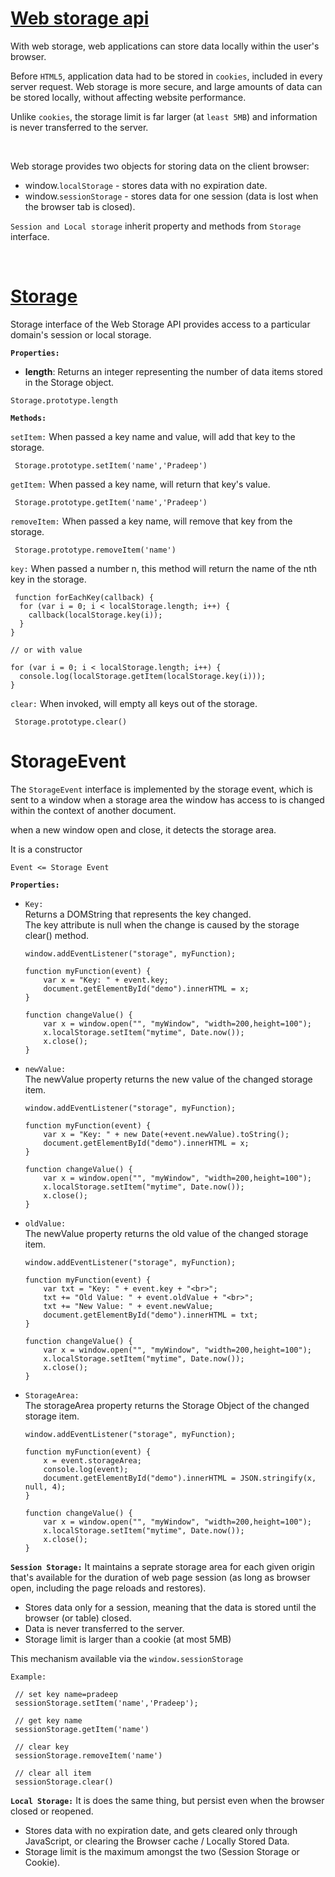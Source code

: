 # [Web storage api](#web-storage-api)
With web storage, web applications can store data locally within the user's browser.

Before `HTML5`, application data had to be stored in `cookies`, included in every server request. Web storage is more secure, and large amounts of data can be stored locally, without affecting website performance.

Unlike `cookies`, the storage limit is far larger (at `least 5MB`) and information is never transferred to the server.

<br/>

Web storage provides two objects for storing data on the client browser:
- window.`localStorage` - stores data with no expiration date.
- window.`sessionStorage` - stores data for one session (data is lost when the browser tab is closed).

`Session and Local storage` inherit property and methods from `Storage` interface.

<br/>

# [Storage](!storage)
Storage interface of the Web Storage API provides access to a particular domain's session or local storage.

**`Properties:`**
- **length**: Returns an integer representing the number of data items stored in the Storage object. 
```
Storage.prototype.length
```

**`Methods:`**

`setItem:` When passed a key name and value, will add that key to the storage.
```
 Storage.prototype.setItem('name','Pradeep')
```

`getItem:` When passed a key name, will return that key's value.
```
 Storage.prototype.getItem('name','Pradeep')
```

`removeItem:` When passed a key name, will remove that key from the storage.
```
 Storage.prototype.removeItem('name')
```

`key:` When passed a number n, this method will return the name of the nth key in the storage.
```
 function forEachKey(callback) {
  for (var i = 0; i < localStorage.length; i++) {
    callback(localStorage.key(i));
  }
}

// or with value

for (var i = 0; i < localStorage.length; i++) {
  console.log(localStorage.getItem(localStorage.key(i)));
}
```

`clear:` When invoked, will empty all keys out of the storage.
```
 Storage.prototype.clear()
```


# StorageEvent
The `StorageEvent` interface is implemented by the storage event, which is sent to a window when a storage area the window has access to is changed within the context of another document.

when a new window open and close, it detects the storage area.

It is a constructor

`Event <= Storage Event`

**`Properties:`**

- `Key:` 
<br/>Returns a DOMString that represents the key changed.<br/> 
The key attribute is null when the change is caused by the storage clear() method.

    ```
    window.addEventListener("storage", myFunction);

    function myFunction(event) {
        var x = "Key: " + event.key;
        document.getElementById("demo").innerHTML = x;
    }

    function changeValue() {
        var x = window.open("", "myWindow", "width=200,height=100");
        x.localStorage.setItem("mytime", Date.now());
        x.close();
    }
    ```

- `newValue:` <br/>The newValue property returns the new value of the changed storage item.
    ```
    window.addEventListener("storage", myFunction);

    function myFunction(event) {
        var x = "Key: " + new Date(+event.newValue).toString();
        document.getElementById("demo").innerHTML = x;
    }

    function changeValue() {
        var x = window.open("", "myWindow", "width=200,height=100");
        x.localStorage.setItem("mytime", Date.now());
        x.close();
    }
    ```

- `oldValue:` <br/>The newValue property returns the old value of the changed storage item.
    ```
    window.addEventListener("storage", myFunction);

    function myFunction(event) {
        var txt = "Key: " + event.key + "<br>";
        txt += "Old Value: " + event.oldValue + "<br>";
        txt += "New Value: " + event.newValue;
        document.getElementById("demo").innerHTML = txt;
    }

    function changeValue() {
        var x = window.open("", "myWindow", "width=200,height=100");
        x.localStorage.setItem("mytime", Date.now());
        x.close();
    }
    ```
- `StorageArea:`<br/>
The storageArea property returns the Storage Object of the changed storage item.

    ```
    window.addEventListener("storage", myFunction);

    function myFunction(event) {
        x = event.storageArea;
        console.log(event);
        document.getElementById("demo").innerHTML = JSON.stringify(x, null, 4);
    }

    function changeValue() {
        var x = window.open("", "myWindow", "width=200,height=100");
        x.localStorage.setItem("mytime", Date.now());
        x.close();
    }
    ```

**`Session Storage:`**
It maintains a seprate storage area for each given origin that's available for the duration of web page session (as long as browser open, including the page reloads and restores).

- Stores data only for a session, meaning that the data is stored until the browser (or table) closed.
- Data is never transferred to the server.
- Storage limit is larger than a cookie (at most 5MB)


This mechanism available via the `window.sessionStorage`

`Example:`

```
 // set key name=pradeep
 sessionStorage.setItem('name','Pradeep');

 // get key name
 sessionStorage.getItem('name')

 // clear key
 sessionStorage.removeItem('name')

 // clear all item
 sessionStorage.clear()

```



**`Local Storage:`**
It is does the same thing, but persist even when the browser closed or reopened.

- Stores data with no expiration date, and gets cleared only through JavaScript, or clearing the Browser cache / Locally Stored Data.
- Storage limit is the maximum amongst the two (Session Storage or Cookie).